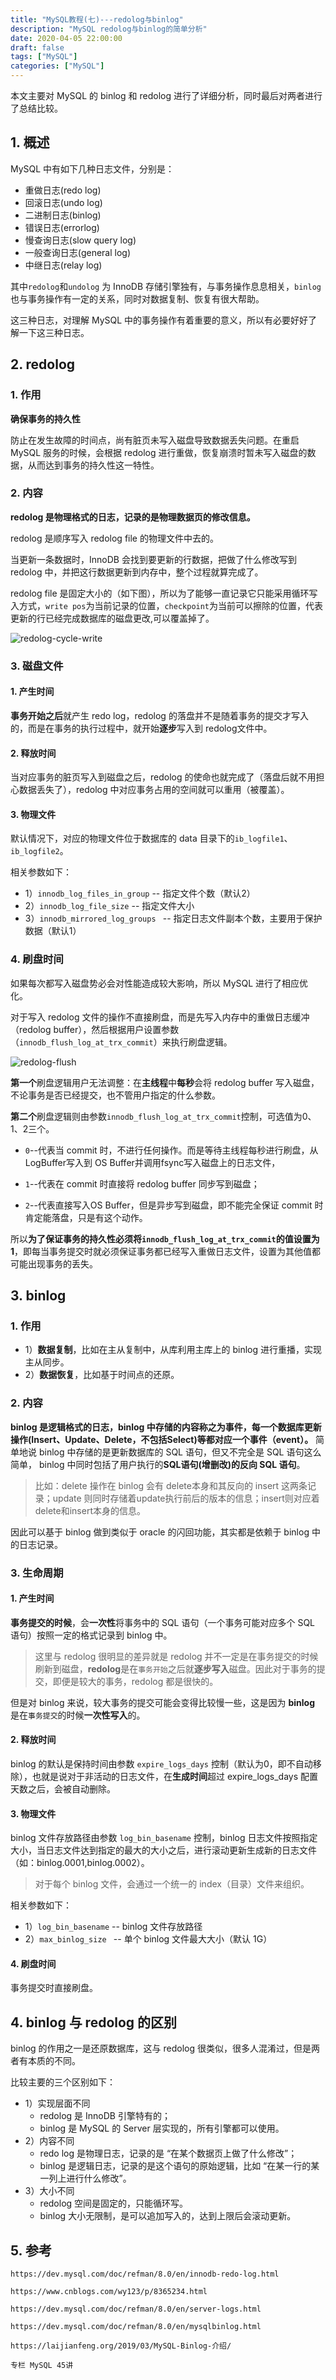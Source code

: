 ```yaml
---
title: "MySQL教程(七)---redolog与binlog"
description: "MySQL redolog与binlog的简单分析"
date: 2020-04-05 22:00:00
draft: false
tags: ["MySQL"]
categories: ["MySQL"]
---
```


本文主要对 MySQL 的 binlog 和 redolog 进行了详细分析，同时最后对两者进行了总结比较。

<!--more-->

## 1. 概述

MySQL 中有如下几种日志文件，分别是：

* 重做日志(redo log)
* 回滚日志(undo log)
* 二进制日志(binlog)
* 错误日志(errorlog)
* 慢查询日志(slow query log)
* 一般查询日志(general log)
* 中继日志(relay log)

其中`redolog`和`undolog` 为 InnoDB 存储引擎独有，与事务操作息息相关，`binlog`也与事务操作有一定的关系，同时对数据复制、恢复有很大帮助。

这三种日志，对理解 MySQL 中的事务操作有着重要的意义，所以有必要好好了解一下这三种日志。

## 2. redolog

### 1. 作用

**确保事务的持久性**

防止在发生故障的时间点，尚有脏页未写入磁盘导致数据丢失问题。在重启 MySQL 服务的时候，会根据 redolog 进行重做，恢复崩溃时暂未写入磁盘的数据，从而达到事务的持久性这一特性。



### 2. 内容

**redolog 是物理格式的日志，记录的是物理数据页的修改信息。**

redolog 是顺序写入 redolog file 的物理文件中去的。

当更新一条数据时，InnoDB 会找到要更新的行数据，把做了什么修改写到 redolog 中，并把这行数据更新到内存中，整个过程就算完成了。

redolog file 是固定大小的（如下图），所以为了能够一直记录它只能采用循环写入方式，`write pos`为当前记录的位置，`checkpoint`为当前可以擦除的位置，代表更新的行已经完成数据库的磁盘更改,可以覆盖掉了。

![redolog-cycle-write](https://github.com/barrypt/blog/raw/master/images/mysql/redolog-cycle-write.jpg)



### 3. 磁盘文件

#### 1. 产生时间

**事务开始之后**就产生 redo log，redolog 的落盘并不是随着事务的提交才写入的，而是在事务的执行过程中，就开始**逐步**写入到 redolog文件中。

#### 2. 释放时间

当对应事务的脏页写入到磁盘之后，redolog 的使命也就完成了（落盘后就不用担心数据丢失了），redolog 中对应事务占用的空间就可以重用（被覆盖）。

#### 3. 物理文件

默认情况下，对应的物理文件位于数据库的 data 目录下的`ib_logfile1`、`ib_logfile2`。

相关参数如下：

* 1）`innodb_log_files_in_group` -- 指定文件个数（默认2）
* 2）`innodb_log_file_size` -- 指定文件大小
* 3）`innodb_mirrored_log_groups ` -- 指定日志文件副本个数，主要用于保护数据（默认1）

### 4. 刷盘时间

如果每次都写入磁盘势必会对性能造成较大影响，所以 MySQL 进行了相应优化。

对于写入 redolog 文件的操作不直接刷盘，而是先写入内存中的重做日志缓冲（redolog buffer），然后根据用户设置参数（`innodb_flush_log_at_trx_commit`）来执行刷盘逻辑。

![redolog-flush](https://github.com/barrypt/blog/raw/master/images/mysql/redolog-flush.png)



**第一个**刷盘逻辑用户无法调整：在**主线程**中**每秒**会将 redolog buffer 写入磁盘，不论事务是否已经提交，也不管用户指定的什么参数。

**第二个**刷盘逻辑则由参数`innodb_flush_log_at_trx_commit`控制，可选值为0、1、2三个。

* `0`--代表当 commit  时，不进行任何操作。而是等待主线程每秒进行刷盘，从LogBuffer写入到 OS Buffer并调用fsync写入磁盘上的日志文件，

* `1`--代表在 commit 时直接将  redolog buffer 同步写到磁盘；

* `2`--代表直接写入OS Buffer，但是异步写到磁盘，即不能完全保证 commit 时肯定能落盘，只是有这个动作。

所以**为了保证事务的持久性必须将`innodb_flush_log_at_trx_commit`的值设置为1**，即每当事务提交时就必须保证事务都已经写入重做日志文件，设置为其他值都可能出现事务的丢失。

## 3. binlog

### 1. 作用

* 1）**数据复制**，比如在主从复制中，从库利用主库上的 binlog 进行重播，实现主从同步。
* 2）**数据恢复**，比如基于时间点的还原。

### 2. 内容

**binlog 是逻辑格式的日志，binlog 中存储的内容称之为事件，每一个数据库更新操作(Insert、Update、Delete，不包括Select)等都对应一个事件（event）。**
简单地说 binlog 中存储的是更新数据库的 SQL 语句，但又不完全是 SQL 语句这么简单， binlog 中同时包括了用户执行的**SQL语句(增删改)的反向 SQL 语句**。

> 比如：delete 操作在 binlog 会有 delete本身和其反向的 insert 这两条记录；update 则同时存储着update执行前后的版本的信息；insert则对应着delete和insert本身的信息。
>

因此可以基于 binlog 做到类似于 oracle 的闪回功能，其实都是依赖于 binlog 中的日志记录。



### 3. 生命周期

#### 1. 产生时间

**事务提交的时候**，会**一次性**将事务中的 SQL 语句（一个事务可能对应多个 SQL 语句）按照一定的格式记录到 binlog 中。

> 这里与 redolog 很明显的差异就是 redolog 并不一定是在事务提交的时候刷新到磁盘，**redolog**是在`事务开始`之后就**逐步写入**磁盘。因此对于事务的提交，即便是较大的事务，redolog 都是很快的。

但是对 binlog 来说，较大事务的提交可能会变得比较慢一些，这是因为 **binlog** 是在`事务提交`的时候**一次性写入**的。


#### 2. 释放时间

binlog 的默认是保持时间由参数 `expire_logs_days` 控制（默认为0，即不自动移除），也就是说对于非活动的日志文件，在**生成时间**超过 expire_logs_days 配置天数之后，会被自动删除。

#### 3. 物理文件

binlog 文件存放路径由参数 `log_bin_basename` 控制，binlog 日志文件按照指定大小，当日志文件达到指定的最大的大小之后，进行滚动更新生成新的日志文件（如：binlog.0001,binlog.0002）。

> 对于每个 binlog 文件，会通过一个统一的 index（目录）文件来组织。

相关参数如下：

* 1）`log_bin_basename` -- binlog 文件存放路径
* 2）`max_binlog_size ` -- 单个 binlog 文件最大大小（默认 1G）

#### 4. 刷盘时间

事务提交时直接刷盘。

## 4. binlog 与 redolog 的区别

binlog 的作用之一是还原数据库，这与 redolog 很类似，很多人混淆过，但是两者有本质的不同。

比较主要的三个区别如下：

* 1）实现层面不同
  * redolog 是 InnoDB 引擎特有的；
  * binlog 是 MySQL 的 Server 层实现的，所有引擎都可以使用。
* 2）内容不同
  * redo log 是物理日志，记录的是 “在某个数据页上做了什么修改”；
  * binlog 是逻辑日志，记录的是这个语句的原始逻辑，比如 “在某一行的某一列上进行什么修改”。
* 3）大小不同
  * redolog 空间是固定的，只能循环写。
  * binlog 大小无限制，是可以追加写入的，达到上限后会滚动更新。



## 5. 参考

`https://dev.mysql.com/doc/refman/8.0/en/innodb-redo-log.html`

`https://www.cnblogs.com/wy123/p/8365234.html`

`https://dev.mysql.com/doc/refman/8.0/en/server-logs.html`

`https://dev.mysql.com/doc/refman/8.0/en/mysqlbinlog.html`

`https://laijianfeng.org/2019/03/MySQL-Binlog-介绍/`

`专栏 MySQL 45讲`

